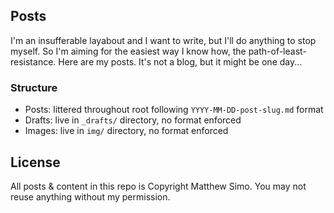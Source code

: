 

## Posts

I'm an insufferable layabout and I want to write, but I'll do anything to stop myself. So I'm aiming for the easiest way I know how, the path-of-least-resistance. Here are my posts. It's not a blog, but it might be one day...

### Structure

- Posts: littered throughout root following `YYYY-MM-DD-post-slug.md` format
- Drafts: live in `_drafts/` directory, no format enforced
- Images: live in `img/` directory, no format enforced


## License

All posts & content in this repo is Copyright Matthew Simo. You may not reuse anything without my permission.


